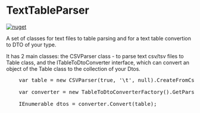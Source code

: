 # TextTableParser

[![nuget][nuget-badge]][nuget-url]

[nuget-badge]: https://img.shields.io/badge/nuget-v0.1.0-blue.svg
[nuget-url]: https://www.nuget.org/packages/TextTableParser


A set of classes for text files to table parsing and for a text table convertion to DTO of your type.

It has 2 main classes: the CSVParser class - to parse text csv/tsv files to Table class, and the ITableToDtoConverter interface, which can convert an object of the Table class to the collection of your Dtos.

<pre>
    var table = new CSVParser(true, '\t', null).CreateFromCsv("file.tsv");

    var converter = new TableToDtoConverterFactory().GetParser<TestDto>();

    IEnumerable<TestDto> dtos = converter.Convert(table);
</pre>
